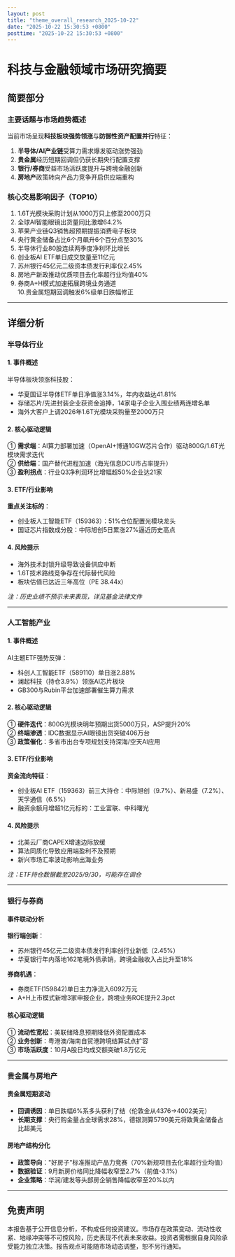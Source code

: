 ```yaml
---
layout: post
title: "theme_overall_research_2025-10-22"
date: "2025-10-22 15:30:53 +0800"
posttime: "2025-10-22 15:30:53 +0800"
---
```


# 科技与金融领域市场研究摘要

## 简要部分

### 主要话题与市场趋势概述
当前市场呈现**科技板块强势领涨**与**防御性资产配置并行**特征：  
1. **半导体/AI产业链**受算力需求爆发驱动涨势强劲  
2. **贵金属**经历短期回调但仍获长期央行配置支撑  
3. **银行/券商**受益市场活跃度提升与跨境金融创新  
4. **房地产**政策转向产品力竞争开启供应端重构  

### 核心交易影响因子（TOP10）
1. 1.6T光模块采购计划从1000万只上修至2000万只  
2. 全球AI智能眼镜出货量同比激增64.2%  
3. 苹果产业链Q3销售超预期提振消费电子板块  
4. 央行黄金储备占比6个月飙升6个百分点至30%  
5. 半导体行业80股连续两季度净利环比增长  
6. 创业板AI ETF单日成交放量至11亿元  
7. 苏州银行45亿元二级资本债发行利率仅2.45%  
8. 房地产新政推动优质项目去化率超行业均值40%  
9. 券商A+H模式加速拓展跨境业务通道  
10.贵金属短期回调触发6%级单日跌幅修正

---

## 详细分析

### 半导体行业
#### 1. 事件概述
半导体板块领涨科技股：  
- 华夏国证半导体ETF单日净值涨3.14%，年内收益达41.81%  
- 存储芯片/先进封装企业获资金追捧，14家电子企业入围业绩两连增名单  
- 海外大客户上调2026年1.6T光模块采购量至2000万只

#### 2. 核心驱动逻辑
① **需求端**：AI算力部署加速（OpenAI+博通10GW芯片合作）驱动800G/1.6T光模块需求迭代  
② **供给端**：国产替代进程加速（海光信息DCU市占率提升）  
③ **盈利拐点**：行业Q3净利润环比增幅超50%企业达21家  

#### 3. ETF/行业影响
**重点关注标的**：  
- 创业板人工智能ETF（159363）：51%仓位配置光模块龙头  
- 国证芯片指数成分股：中际旭创5日累涨27%逼近历史高点  

#### 4. 风险提示
- 海外技术封锁升级导致设备供应中断  
- 1.6T技术路线竞争存在代际替代风险  
- 板块估值已达近三年高位（PE 38.44x）  

*注：历史业绩不预示未来表现，详见基金法律文件*

---

### 人工智能产业
#### 1. 事件概述
AI主题ETF强势反弹：  
- 科创人工智能ETF（589110）单日涨2.88%  
- 澜起科技（持仓3.9%）领涨AI芯片板块  
- GB300与Rubin平台加速部署催生算力需求  

#### 2. 核心驱动逻辑
① **硬件迭代**：800G光模块明年预期出货5000万只，ASP提升20%  
② **终端渗透**：IDC数据显示AI眼镜出货突破406万台  
③ **政策催化**：多省市出台专项规划支持深海/空天AI应用  

#### 3. ETF/行业影响
**资金流向特征**：  
- 创业板AI ETF（159363）前三大持仓：中际旭创（9.7%）、新易盛（7.2%）、天孚通信（6.5%）  
- 融资余额月增超1亿元标的：工业富联、中科曙光  

#### 4. 风险提示
- 北美云厂商CAPEX增速边际放缓  
- 算法同质化导致应用端盈利不及预期  
- 新兴市场汇率波动影响出海业务  

*注：ETF持仓数据截至2025/9/30，可能存在调仓*

---

### 银行与券商
#### 事件联动分析
**银行端创新**：  
- 苏州银行45亿元二级资本债发行利率创行业新低（2.45%）  
- 华夏银行年内落地162笔境外债承销，跨境金融收入占比升至18%  

**券商机遇**：  
- 券商ETF(159842)单日主力净流入6092万元  
- A+H上市模式新增3家申报企业，跨境业务ROE提升2.3pct  

#### 核心驱动逻辑
① **流动性宽松**：美联储降息预期降低外资配置成本  
② **业务创新**：粤港澳/海南自贸港跨境结算试点扩容  
③ **市场活跃度**：10月A股日均成交额突破1.8万亿元  

---

### 贵金属与房地产
#### 贵金属短期波动
- **回调诱因**：单日跌幅6%系多头获利了结（伦敦金从4376→4002美元）  
- **长期支撑**：央行购金量占全球需求28%，德银测算5790美元将致黄金储备占比超美元  

#### 房地产结构分化
- **政策导向**："好房子"标准推动产品力竞赛（70%新规项目去化率超行业均值）  
- **数据验证**：9月新房价格同比降幅收窄至2.7%（前值-3.1%）  
- **企业策略**：华润/建发等头部房企销售降幅收窄至20%以内  

---

## 免责声明
本报告基于公开信息分析，不构成任何投资建议。市场存在政策变动、流动性收紧、地缘冲突等不可控风险，历史表现不代表未来收益。投资者需根据自身风险承受能力独立决策。报告观点可能随市场动态调整，恕不另行通知。